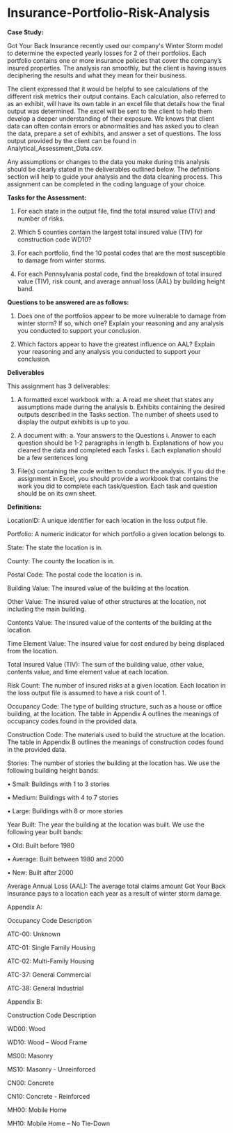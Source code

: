 # Insurance-Portfolio-Risk-Analysis

**Case Study:**

Got Your Back Insurance recently used our company's Winter Storm model to determine the
expected yearly losses for 2 of their portfolios. Each portfolio contains one or more insurance policies
that cover the company’s insured properties. The analysis ran smoothly, but the client is having issues
deciphering the results and what they mean for their business. 

The client expressed that it would be helpful to see calculations of the different risk metrics their output contains. Each calculation, also
referred to as an exhibit, will have its own table in an excel file that details how the final output was
determined. The excel will be sent to the client to help them develop a deeper understanding of their
exposure. We knows that client data can often contain errors or abnormalities and has asked you to
clean the data, prepare a set of exhibits, and answer a set of questions. The loss output provided by the
client can be found in Analytical_Assessment_Data.csv.

Any assumptions or changes to the data you make during this analysis should be clearly stated in the
deliverables outlined below. The definitions section will help to guide your analysis and the data
cleaning process. This assignment can be completed in the coding language of your choice.

**Tasks for the Assessment:**

1. For each state in the output file, find the total insured value (TIV) and number of risks.
2. Which 5 counties contain the largest total insured value (TIV) for construction code WD10?

3. For each portfolio, find the 10 postal codes that are the most susceptible to damage from winter
storms.
4. For each Pennsylvania postal code, find the breakdown of total insured value (TIV), risk count,
and average annual loss (AAL) by building height band.

**Questions to be answered are as follows:**

1. Does one of the portfolios appear to be more vulnerable to damage from winter storm? If so,
which one? Explain your reasoning and any analysis you conducted to support your conclusion.

2. Which factors appear to have the greatest influence on AAL? Explain your reasoning and any
analysis you conducted to support your conclusion.

**Deliverables**

This assignment has 3 deliverables:
1. A formatted excel workbook with:
a. A read me sheet that states any assumptions made during the analysis
b. Exhibits containing the desired outputs described in the Tasks section. The number of
sheets used to display the output exhibits is up to you.

2. A document with:
a. Your answers to the Questions
i. Answer to each question should be 1-2 paragraphs in length
b. Explanations of how you cleaned the data and completed each Tasks
i. Each explanation should be a few sentences long

3. File(s) containing the code written to conduct the analysis. If you did the assignment in Excel,
you should provide a workbook that contains the work you did to complete each task/question.
Each task and question should be on its own sheet.

**Definitions:**

LocationID: A unique identifier for each location in the loss output file.

Portfolio: A numeric indicator for which portfolio a given location belongs to.

State: The state the location is in.

County: The county the location is in.

Postal Code: The postal code the location is in.

Building Value: The insured value of the building at the location.

Other Value: The insured value of other structures at the location, not including the main building.

Contents Value: The insured value of the contents of the building at the location.

Time Element Value: The insured value for cost endured by being displaced from the location.

Total Insured Value (TIV): The sum of the building value, other value, contents value, and time element
value at each location.

Risk Count: The number of insured risks at a given location. Each location in the loss output file is
assumed to have a risk count of 1.

Occupancy Code: The type of building structure, such as a house or office building, at the location. The
table in Appendix A outlines the meanings of occupancy codes found in the provided data.

Construction Code: The materials used to build the structure at the location. The table in Appendix B
outlines the meanings of construction codes found in the provided data.

Stories: The number of stories the building at the location has. We use the following building height
bands:

• Small: Buildings with 1 to 3 stories

• Medium: Buildings with 4 to 7 stories

• Large: Buildings with 8 or more stories

Year Built: The year the building at the location was built. We use the following year built bands:

• Old: Built before 1980

• Average: Built between 1980 and 2000

• New: Built after 2000

Average Annual Loss (AAL): The average total claims amount Got Your Back Insurance pays to a location
each year as a result of winter storm damage.

Appendix A:

Occupancy Code Description

ATC-00: Unknown

ATC-01: Single Family Housing

ATC-02: Multi-Family Housing

ATC-37: General Commercial

ATC-38: General Industrial

Appendix B:

Construction Code Description

WD00: Wood

WD10: Wood – Wood Frame

MS00: Masonry

MS10: Masonry - Unreinforced

CN00: Concrete

CN10: Concrete - Reinforced

MH00: Mobile Home

MH10: Mobile Home – No Tie-Down
